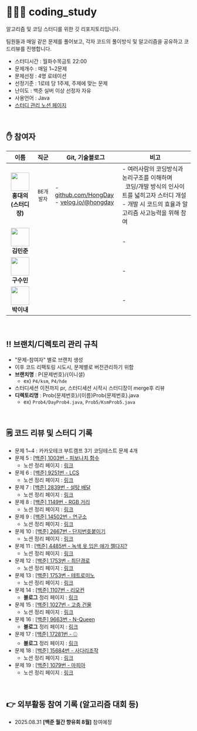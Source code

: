 # 🧑🏻‍💻 coding_study

알고리즘 및 코딩 스터디를 위한 깃 리포지토리입니다.

팀원들과 매일 같은 문제를 풀어보고, 각자 코드의 풀이방식 및 알고리즘을 공유하고 코드리뷰를 진행합니다.

- 스터디시간 : 월화수목금토 22:00
- 문제개수 : 매일 1~2문제
- 문제선정 : 4명 로테이션
- 선정기준 : 1로테 당 1주제, 주제에 맞는 문제
- 난이도 : 백준 실버 이상 선정자 자유
- 사용언어 : Java
- [스터디 관리 노션 페이지](https://midnight-catcher-3a7.notion.site/23f7d817ab0a8058b4bec8af53151a0b?source=copy_link)

 <br/>

## ✋ 참여자
|                                      이름                                       |  직군   | Git, 기술블로그                                                                                                     | 비고                                                                                                     |
|:-----------------------------------------------------------------------------:|:-----:|----------------------------------------------------------------------------------------------------------------|--------------------------------------------------------------------------------------------------------|
| <img src="https://github.com/HongDay.png" width="50"/><br/>**홍대의<br/>(스터디장)** | `BE개발자` | - [github.com/HongDay](https://github.com/HongDay)<br/> - [velog.io/@hongday](https://velog.io/@hongday/posts) | - 여러사람의 코딩방식과 논리구조를 이해하며<br/> &nbsp; 코딩/개발 방식의 인사이트를 넓히고자 스터디 개설 <br/> - 개발 시 코드의 효율과 알고리즘 사고능력을 위해 참여 |
|      <img src="https://github.com/kmj7769.png" width="50"/><br/>**김민준**       |       |                                                                                                                | -                                                                                                      |
|       <img src="https://github.com/tn-als.png" width="50"/><br/>**구수민**       |       |                                                                                                                | -                                                                                                      |
|     <img src="https://github.com/YinaePark.png" width="50"/><br/>**박이내**      |       |                                                                                                                | -                                                                                                      |


 <br/>

## ‼️ 브랜치/디렉토리 관리 규칙
  - "문제-참여자" 별로 브랜치 생성
  - 이후 코드 리팩토링 시도시, 문제별로 버전관리하기 위함
  - **브랜치명** : P{문제번호}/{이니셜}
    - ex) `P4/ksm`, `P4/hde`
  - 스터디세션 이전까지 pr, 스터디세션 시작시 스터디장이 merge후 리뷰
  - **디렉토리명** : Prob{문제번호}/{이름}Prob{문제번호}.java
    - ex) `Prob4/DayProb4.java`, `Prob5/KsmProb5.java`

 <br/>

## 🗒️ 코드 리뷰 및 스터디 기록
  - 문제 1~4 : 카카오테크 부트캠프 3기 코딩테스트 문제 4개
  - 문제 5 : [\[백준\] 1003번 - 피보나치 함수](https://www.acmicpc.net/problem/1003)
    - 노션 정리 페이지 : [링크](https://midnight-catcher-3a7.notion.site/2477d817ab0a804f828ee869a97d5bb2?source=copy_link)
  - 문제 6 : [\[백준\] 9251번 - LCS](https://www.acmicpc.net/problem/9251)
    - 노션 정리 페이지 : [링크](https://midnight-catcher-3a7.notion.site/LCS-2487d817ab0a801aae36fc7f46f8c923?source=copy_link)
  - 문제 7 : [\[백준\] 2839번 - 설탕 배달](https://www.acmicpc.net/problem/2839)
    - 노션 정리 페이지 : [링크](https://midnight-catcher-3a7.notion.site/2487d817ab0a8072aa8dc772334d7530?source=copy_link)
  - 문제 8 : [\[백준\] 1149번 - RGB 거리](https://www.acmicpc.net/problem/1149)
    - 노션 정리 페이지 : [링크](https://midnight-catcher-3a7.notion.site/RGB-2487d817ab0a8086bad9f23d721adf9e?source=copy_link)
  - 문제 9 : [\[백준\] 14502번 - 연구소](https://www.acmicpc.net/problem/14502)
    - 노션 정리 페이지 : [링크](https://midnight-catcher-3a7.notion.site/24d7d817ab0a80de9e01e4448187072c?source=copy_link)
  - 문제 10 : [\[백준\] 2667번 - 단지번호붙이기](https://www.acmicpc.net/problem/2667)
    - 노션 정리 페이지 : [링크](https://midnight-catcher-3a7.notion.site/24e7d817ab0a8016ac18f4bcdb091f4e?source=copy_link)
  - 문제 11 : [\[백준\] 4485번 - 녹색 옷 입은 애가 젤다지?](https://www.acmicpc.net/problem/4485)
    - 노션 정리 페이지 : [링크](https://midnight-catcher-3a7.notion.site/2507d817ab0a80a585b1fba5b8be5457?source=copy_link)
  - 문제 12 : [\[백준\] 1753번 - 최단경로](https://www.acmicpc.net/problem/1753)
    - 노션 정리 페이지 : [링크](https://midnight-catcher-3a7.notion.site/2507d817ab0a80e9baeef6bf24073c91?source=copy_link)
  - 문제 13 : [\[백준\] 1753번 - 테트로미노](https://www.acmicpc.net/problem/14500)
    - 노션 정리 페이지 : [링크](https://midnight-catcher-3a7.notion.site/2517d817ab0a8032b7d0cd6e9896e4aa?source=copy_link)
  - 문제 14 : [\[백준\] 1107번 - 리모컨](https://www.acmicpc.net/problem/1107)
    - **블로그** 정리 페이지 : [링크](https://velog.io/@hongday/백준-1107-리모컨)
  - 문제 15 : [\[백준\] 1027번 - 고층 건물](https://www.acmicpc.net/problem/1027)
    - 노션 정리 페이지 : [링크](https://midnight-catcher-3a7.notion.site/2547d817ab0a8002941cc4edb8f2fb80?source=copy_link)
  - 문제 16 : [\[백준\] 9663번 - N-Queen](https://www.acmicpc.net/problem/9663)
    - **블로그** 정리 페이지 : [링크](https://velog.io/@hongday/백준-9663-N-Queen)
  - 문제 17 : [\[백준\] 17281번 - ⚾](https://www.acmicpc.net/problem/17281)
    - **블로그** 정리 페이지 : [링크](https://velog.io/@hongday/백준-17281)
  - 문제 18 : [\[백준\] 15684번 - 사다리조작](https://www.acmicpc.net/problem/15684)
    - 노션 정리 페이지 : [링크](https://midnight-catcher-3a7.notion.site/2597d817ab0a80729c99c44b7738c364?source=copy_link)
  - 문제 19 : [\[백준\] 1079번 - 마피아](https://www.acmicpc.net/problem/1079)
    - 노션 정리 페이지 : [링크](https://midnight-catcher-3a7.notion.site/25a7d817ab0a803b82ffc699cc8855ed?source=copy_link)

 <br/>

## 👉 외부활동 참여 기록 (알고리즘 대회 등)
  - 2025.08.31 **\[백준 월간 향유회 8월\]** 참여예정
